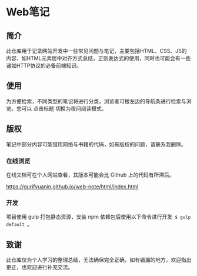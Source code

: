 <!DOCTYPE html>
<html lang="en">
<head>
    <meta charset="UTF-8">
</head>
<body>
    <div id="container">
        <hgroup>
            <h1 id="title">Web笔记</h1>
        </hgroup>
        <section>
            <h2>简介</h2>
            <p>
                此仓库用于记录网站开发中一些常见问题与笔记，主要包括HTML、CSS、JS的内容，如HTML元素居中对齐方式总结，正则表达式的使用，同时也可能会有一些诸如HTTP协议的必备前端知识。
            </p>
        </section>
        <section>
            <h2>使用</h2>
            <p>
                为方便检索，不同类型的笔记将进行分类，浏览者可根左边的导航条进行检索与浏览。您可以 <span class="different"> 点击标题 </span> 切换为夜间阅读模式。
            </p>
        </section>
        <section>
            <h2>版权</h2>
            <p>
                笔记中部分内容可能借用网络与书籍的代码，如有版权的问题，请联系我删除。
            </p>
        </section>
        <section>
            <h3>在线浏览</h3>
            <p>
                在线文档可在个人网站查看，其版本可能会比 Github 上的代码有所滞后。
                <div class="show">
                    <a href="https://gurifyuanin.github.io/web-note/html/index.html">https://gurifyuanin.github.io/web-note/html/index.html</a>
                </div>
            </p>
        </section>
        <section>
            <h3>开发</h3>
            <p>
                项目使用 gulp 打包静态资源，安装 npm 依赖包后使用以下命令进行开发<code> $ gulp default </code>。
            </p>
        </section>
        <section class="refer">
            <h2>致谢</h2>
            <p>
                此仓库仅为个人学习的整理总结，无法确保完全正确，如有错漏的地方，欢迎指出更正，也欢迎进行补充交流。
            </p>
        </section>
    </div>
</body>
</html>